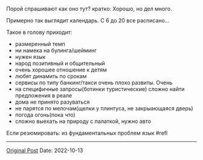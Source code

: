 Порой спрашивают как оно тут? кратко: Хорошо, но дел много.

Примерно так выглядит календарь. С 6 до 20 все расписано… 

Такое в голову приходит:
- размеренный темп
- ни намека на булинга/шейминг
- нужен язык
- народ позитивный и общительный
- очень хорошее отношение к детям
- любят динамить по срокам 
- сервисы по типу банкинг/такси очень плохо развиты. Очень
- на специфичные запросы(ботинки туристические) сложно найти предложения в реале
- дома не принято разуваться
- не парятся по мелочам(щелки у плинтуса, не закрыающаяся дверь)
- погода огонь(пока что)
- сложно выехать на природу с палаткой, нужно авто

Если резюмировать: из фундаментальных проблем язык #refl

---
[Original Post](https://t.me/lev2tarragona/395)
Date: 2022-10-13
